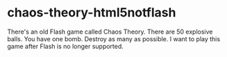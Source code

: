 # chaos-theory-html5notflash
There's an old Flash game called Chaos Theory. There are 50 explosive balls. You have one bomb. Destroy as many as possible. I want to play this game after Flash is no longer supported.
